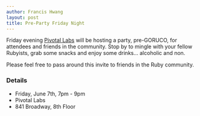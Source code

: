 ```yaml
---
author: Francis Hwang
layout: post
title: Pre-Party Friday Night
---
```


Friday evening [Pivotal Labs][pivotal] will be hosting a party, pre-GORUCO,
for attendees and friends in the community. Stop by to mingle with your fellow
Rubyists, grab some snacks and enjoy some drinks... alcoholic and non.

Please feel free to pass around this invite to friends in the Ruby community.

### Details

* Friday, June 7th, 7pm - 9pm
* Pivotal Labs
* 841 Broadway, 8th Floor

[pivotal]:    http://pivotallabs.com
